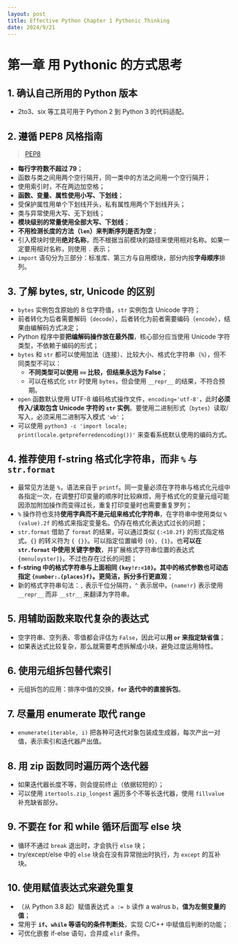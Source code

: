 ```yaml
---
layout: post
title: Effective Python Chapter 1 Pythonic Thinking
date: 2024/9/21
---
```


# 第一章 用 Pythonic 的方式思考

## 1. 确认自己所用的 Python 版本

- 2to3、six 等工具可用于 Python 2 到 Python 3 的代码适配。

## 2. 遵循 PEP8 风格指南

> [PEP8](https://peps.python.org/pep-0008/)

- **每行字符数不超过 79**；
- 函数与类之间用两个空行隔开，同一类中的方法之间用一个空行隔开；
- 使用索引时，不在两边加空格；
- **函数、变量、属性使用小写、下划线**；
- 受保护属性用单个下划线开头，私有属性用两个下划线开头；
- 类与异常使用大写、无下划线；
- **模块级别的常量使用全部大写、下划线**；
- **不用检测长度的方法（`len`）来判断序列是否为空**；
- 引入模块时使用**绝对名称**，而不根据当前模块的路径来使用相对名称。如果一定要用相对名称，则使用 `.` 表示；
- `import` 语句分为三部分：标准库、第三方与自用模块，部分内按**字母顺序**排列。

## 3. 了解 bytes, str, Unicode 的区别

- `bytes` 实例包含原始的 8 位字符值，`str` 实例包含 Unicode 字符；
- 前者转化为后者需要解码（`decode`），后者转化为前者需要编码（`encode`），结果由编解码方式决定；
- Python 程序中要**把编解码操作放在最外围**，核心部分应当使用 Unicode 字符类型，不依赖于编码的形式；
- `bytes` 和 `str` 都可以使用加法（连接）、比较大小、格式化字符串（`%`），但不同类型不可以：
    - **不同类型可以使用 ` == ` 比较，但结果永远为 False**；
    - 可以在格式化 `str` 时使用 `bytes`，但会使用 `__repr__` 的结果，不符合预期。
- `open` 函数默认使用 UTF-8 编码格式操作文件，`encoding='utf-8'`，此时**必须传入/读取包含 Unicode 字符的 `str` 实例**。要使用二进制形式（`bytes`）读取/写入，必须采用二进制写入模式 `'wb'`；
- 可以使用 `python3 -c 'import locale; print(locale.getpreferredencoding())'` 来查看系统默认使用的编码方式。

## 4. 推荐使用 f-string 格式化字符串，而非 `%` 与 `str.format`

- 最常见方法是 `%`，语法来自于 `printf`。同一变量必须在字符串与格式化元组中各指定一次，在调整打印变量的顺序时比较麻烦，用于格式化的变量元组可能因添加附加操作而变得过长，重复打印变量时也需要重复罗列；
- `%` 操作符也支持**使用字典而不是元组来格式化字符串**，在字符串中使用类似 `%(value).2f` 的格式来指定变量名。仍存在格式化表达式过长的问题；
- `str.format` 借助了 `format` 的结果，可以通过类似 `{:<10.2f}` 的形式指定格式。`{}` 的转义符为 `{ {}}`。可以指定位置编号 `{0}, {1}`。也**可以在 `str.format` 中使用关键字参数**，并扩展格式字符串位置的表达式 `{menu[oyster]}`。不过也存在过长的问题；
- **f-string 中的格式字符串与上面相同 `{key!r:<10}`。其中的格式参数也可动态指定 `{number:.{places}f}`。更简洁，拆分多行更直观**；
- 新的格式字符串句法：`,` 表示千位分隔符，`^` 表示居中。`{name!r}` 表示使用 `__repr__` 而非 `__str__` 来翻译为字符串。

## 5. 用辅助函数来取代复杂的表达式

- 空字符串、空列表、零值都会评估为 `False`，因此可以**用 `or` 来指定缺省值**；
- 如果表达式比较复杂，那么就需要考虑拆解成小块，避免过度运用特性。

## 6. 使用元组拆包替代索引

- 元组拆包的应用：排序中值的交换，**`for` 迭代中的直接拆包**。

## 7. 尽量用 enumerate 取代 range

- `enumerate(iterable, i)` 把各种可迭代对象包装成生成器，每次产出一对值，表示索引和迭代器产出值。

## 8. 用 zip 函数同时遍历两个迭代器

- 如果迭代器长度不等，则会提前终止（依据较短的）；
- 可以使用 `itertools.zip_longest` 遍历多个不等长迭代器，使用 `fillvalue` 补充缺省部分。

## 9. 不要在 for 和 while 循环后面写 else 块

- 循环不通过 `break` 退出时，才会执行 `else` 块；
- try/except/else 中的 `else` 块会在没有异常抛出时执行，为 `except` 的互补块。

## 10. 使用赋值表达式来避免重复

- （从 Python 3.8 起）赋值表达式 `a := b` 读作 a walrus b，**值为左侧变量的值**；
- 常用于 **`if`、`while` 等语句的条件判断处**，实现 C/C++ 中赋值后判断的功能；
- 可优化嵌套 if-else 语句，合并成 `elif` 条件。

